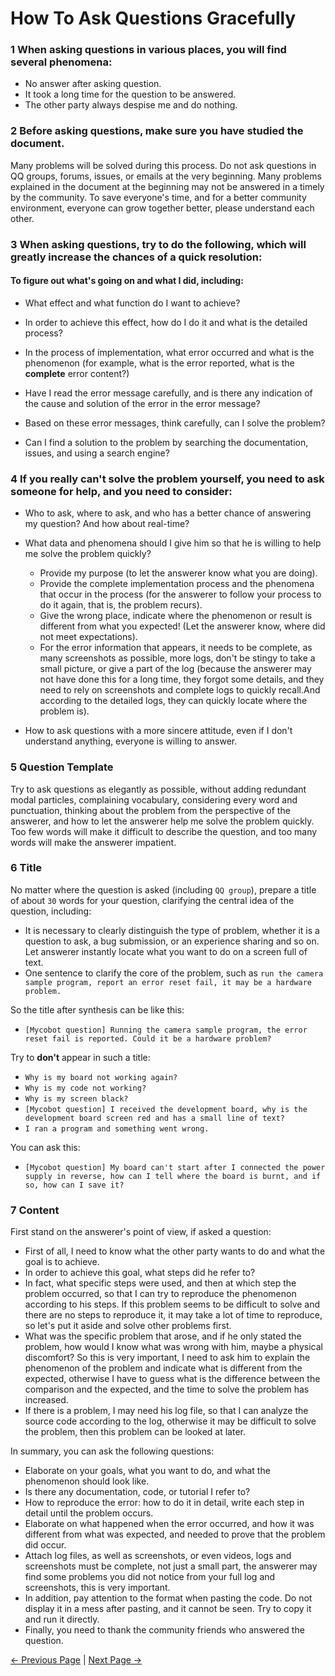 # How To Ask Questions Gracefully

### 1 When asking questions in various places, you will find several phenomena:

* No answer after asking question.
* It took a long time for the question to be answered.
* The other party always despise me and do nothing.


### 2 Before asking questions, make sure you have studied the document.

Many problems will be solved during this process. Do not ask questions in QQ groups, forums, issues, or emails at the very beginning. Many problems explained in the document at the beginning may not be answered in a timely by the community. To save everyone's time, and for a better community environment, everyone can grow together better, please understand each other.


### 3 When asking questions, try to do the following, which will greatly increase the chances of a quick resolution:

####  To figure out what's going on and what I did, including:

* What effect and what function do I want to achieve?

* In order to achieve this effect, how do I do it and what is the detailed process?

* In the process of implementation, what error occurred and what is the phenomenon (for example, what is the error reported, what is the **complete** error content?)

* Have I read the error message carefully, and is there any indication of the cause and solution of the error in the error message?

* Based on these error messages, think carefully, can I solve the problem?

* Can I find a solution to the problem by searching the documentation, issues, and using a search engine?

### 4 If you really can't solve the problem yourself, you need to ask someone for help, and you need to consider:

* Who to ask, where to ask, and who has a better chance of answering my question? And how about real-time?

* What data and phenomena should I give him so that he is willing to help me solve the problem quickly?
  * Provide my purpose (to let the answerer know what you are doing).
  * Provide the complete implementation process and the phenomena that occur in the process (for the answerer to follow your process to do it again, that is, the problem recurs).
  * Give the wrong place, indicate where the phenomenon or result is different from what you expected! (Let the answerer know, where did not meet expectations).
  * For the error information that appears, it needs to be complete, as many screenshots as possible, more logs, don't be stingy to take a small picture, or give a part of the log (because the answerer may not have done this for a long time, they forgot some details, and they need to rely on screenshots and complete logs to quickly recall.And according to the detailed logs, they can quickly locate where the problem is).

* How to ask questions with a more sincere attitude, even if I don't understand anything, everyone is willing to answer.



### 5 Question Template


Try to ask questions as elegantly as possible, without adding redundant modal particles, complaining vocabulary, considering every word and punctuation, thinking about the problem from the perspective of the answerer, and how to let the answerer help me solve the problem quickly. Too few words will make it difficult to describe the question, and too many words will make the answerer impatient.

### 6 Title

No matter where the question is asked (including `QQ group`), prepare a title of about `30` words for your question, clarifying the central idea of the question, including:
* It is necessary to clearly distinguish the type of problem, whether it is a question to ask, a bug submission, or an experience sharing and so on. Let answerer instantly locate what you want to do on a screen full of text.
* One sentence to clarify the core of the problem, such as `run the camera sample program, report an error reset fail, it may be a hardware problem.`

So the title after synthesis can be like this:
* `[Mycobot question] Running the camera sample program, the error reset fail is reported. Could it be a hardware problem?`

Try to **don't** appear in such a title:
* `Why is my board not working again?`
* `Why is my code not working?`
* `Why is my screen black?`
* `[Mycobot question] I received the development board, why is the development board screen red and has a small line of text?`
* `I ran a program and something went wrong.`

You can ask this:
* `[Mycobot question] My board can't start after I connected the power supply in reverse, how can I tell where the board is burnt, and if so, how can I save it?`

### 7 Content

First stand on the answerer's point of view, if asked a question:
* First of all, I need to know what the other party wants to do and what the goal is to achieve.
* In order to achieve this goal, what steps did he refer to?
* In fact, what specific steps were used, and then at which step the problem occurred, so that I can try to reproduce the phenomenon according to his steps. If this problem seems to be difficult to solve and there are no steps to reproduce it, it may take a lot of time to reproduce, so let's put it aside and solve other problems first.
* What was the specific problem that arose, and if he only stated the problem, how would I know what was wrong with him, maybe a physical discomfort? So this is very important, I need to ask him to explain the phenomenon of the problem and indicate what is different from the expected, otherwise I have to guess what is the difference between the comparison and the expected, and the time to solve the problem has increased.
* If there is a problem, I may need his log file, so that I can analyze the source code according to the log, otherwise it may be difficult to solve the problem, then this problem can be looked at later.

In summary, you can ask the following questions:

* Elaborate on your goals, what you want to do, and what the phenomenon should look like.
* Is there any documentation, code, or tutorial I refer to?
* How to reproduce the error: how to do it in detail, write each step in detail until the problem occurs.
* Elaborate on what happened when the error occurred, and how it was different from what was expected, and needed to prove that the problem did occur.
* Attach log files, as well as screenshots, or even videos, logs and screenshots must be complete, not just a small part, the answerer may find some problems you did not notice from your full log and screenshots, this is very important.
* In addition, pay attention to the format when pasting the code. Do not display it in a mess after pasting, and it cannot be seen. Try to copy it and run it directly.
* Finally, you need to thank the community friends who answered the question.




[← Previous Page](../3.2_320_M5_userNotes.md) | [Next Page →](./1_driver.md)
